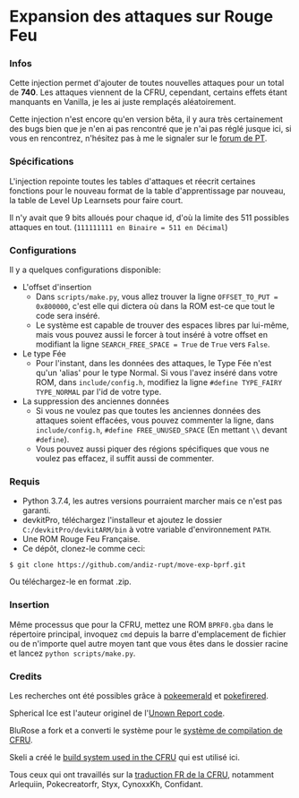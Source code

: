 # Expansion des attaques sur Rouge Feu
### Infos
Cette injection permet d'ajouter de toutes nouvelles attaques pour un total de **740**.
Les attaques viennent de la CFRU, cependant, certains effets étant manquants en Vanilla, je les ai juste remplaçés aléatoirement.

Cette injection n'est encore qu'en version bêta, il y aura très certainement des bugs bien que je n'en ai pas rencontré que je n'ai pas réglé jusque ici, si vous en rencontrez, n'hésitez pas à me le signaler sur le [forum de PT](https://pokemontrash.com/club/ressources-de-rom-hacking).

### Spécifications
L'injection repointe toutes les tables d'attaques et réecrit certaines fonctions pour le nouveau format de la table d'apprentissage par nouveau, la table de Level Up Learnsets pour faire court.

Il n'y avait que 9 bits alloués pour chaque id, d'où la limite des 511 possibles attaques en tout.
(`111111111 en Binaire = 511 en Décimal`)

### Configurations
Il y a quelques configurations disponible:
- L'offset d'insertion
    * Dans `scripts/make.py`, vous allez trouver la ligne `OFFSET_TO_PUT = 0x800000`, c'est elle qui dictera où dans la ROM est-ce que tout le code sera inséré.
    * Le système est capable de trouver des espaces libres par lui-même, mais vous pouvez aussi le forcer à tout inséré à votre offset en modifiant la ligne `SEARCH_FREE_SPACE = True` de `True` vers `False`.
- Le type Fée
    * Pour l'instant, dans les données des attaques, le Type Fée n'est qu'un 'alias' pour le type Normal. Si vous l'avez inséré dans votre ROM, dans `include/config.h`, modifiez la ligne `#define TYPE_FAIRY TYPE_NORMAL` par l'id de votre type.
- La suppression des anciennes données
    * Si vous ne voulez pas que toutes les anciennes données des attaques soient effacées, vous pouvez commenter la ligne, dans `include/config.h`, `#define FREE_UNUSED_SPACE` (En mettant `\\` devant `#define`).
    * Vous pouvez aussi piquer des régions spécifiques que vous ne voulez pas effacez, il suffit aussi de commenter.

### Requis
- Python 3.7.4, les autres versions pourraient marcher mais ce n'est pas garanti.
- devkitPro, téléchargez l'installeur et ajoutez le dossier `C:/devkitPro/devkitARM/bin` à votre variable d'environnement `PATH`.
- Une ROM Rouge Feu Française.
- Ce dépôt, clonez-le comme ceci: 
```shell 
$ git clone https://github.com/andiz-rupt/move-exp-bprf.git
```
Ou téléchargez-le en format .zip.

### Insertion
Même processus que pour la CFRU, mettez une ROM `BPRF0.gba` dans le répertoire principal, invoquez `cmd` depuis la barre d'emplacement de fichier ou de n'importe quel autre moyen tant que vous êtes dans le dossier racine et lancez `python scripts/make.py`.

### Credits

Les recherches ont été possibles grâce à [pokeemerald](https://github.com/pret/pokeemerald) et [pokefirered](https://github.com/pret/pokefirered).

Spherical Ice est l'auteur originel de l'[Unown Report code](https://github.com/sphericalice/bpre-unown-report).

BluRose a fork et a converti le système pour le [système de compilation de CFRU](https://github.com/BluRosie/bpre-unown-report).

Skeli a créé le [build system used in the CFRU](https://github.com/Skeli789/Complete-Fire-Red-Upgrade) qui est utilisé ici.

Tous ceux qui ont travaillés sur la [traduction FR de la CFRU](https://github.com/Pokecreatorfr/Complete-Fire-Red-Upgrade-French-Translation), notamment Arlequiin, Pokecreatorfr, Styx, CynoxxKh, Confidant.
